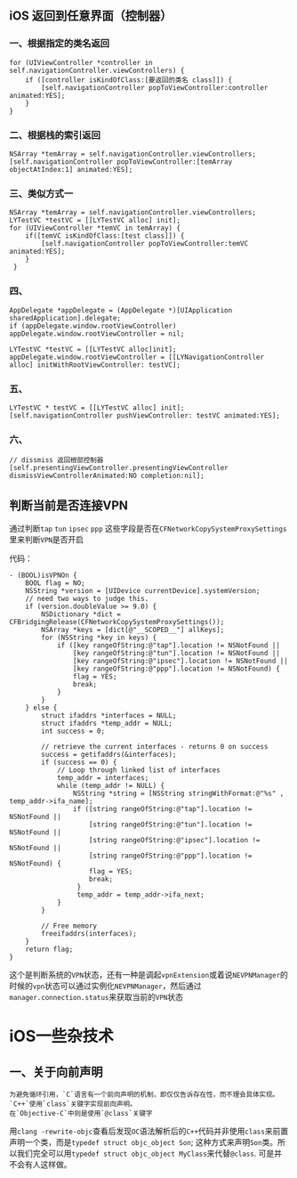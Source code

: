 ## iOS 返回到任意界面（控制器）
### 一、根据指定的类名返回
```
for (UIViewController *controller in self.navigationController.viewControllers) {
	if ([controller isKindOfClass:[要返回的类名 class]]) {
		[self.navigationController popToViewController:controller animated:YES];
    }
}
```

### 二、根据栈的索引返回
```
NSArray *temArray = self.navigationController.viewControllers;
[self.navigationController popToViewController:[temArray objectAtIndex:1] animated:YES];
```

### 三、类似方式一
```
NSArray *temArray = self.navigationController.viewControllers;
LYTestVC *testVC = [[LYTestVC alloc] init];
for (UIViewController *temVC in temArray) {
	if([temVC isKindOfClass:[test class]]) {
   		[self.navigationController popToViewController:temVC animated:YES];
    }
 }
```

### 四、
```
AppDelegate *appDelegate = (AppDelegate *)[UIApplication sharedApplication].delegate;
if (appDelegate.window.rootViewController) 	appDelegate.window.rootViewController = nil;

LYTestVC *testVC = [[LYTestVC alloc]init];
appDelegate.window.rootViewController = [[LYNavigationController alloc] initWithRootViewController: testVC];

```

### 五、
```
LYTestVC * testVC = [[LYTestVC alloc] init];
[self.navigationController pushViewController: testVC animated:YES];
```

### 六、
```
// dissmiss 返回根部控制器
[self.presentingViewController.presentingViewController dismissViewControllerAnimated:NO completion:nil];
```

## 判断当前是否连接VPN
通过判断`tap` `tun` `ipsec` `ppp` 这些字段是否在`CFNetworkCopySystemProxySettings`里来判断`VPN`是否开启

代码：

```Obj-C
- (BOOL)isVPNOn { 
	BOOL flag = NO; 
	NSString *version = [UIDevice currentDevice].systemVersion; 
	// need two ways to judge this. 
	if (version.doubleValue >= 9.0) { 
		NSDictionary *dict = CFBridgingRelease(CFNetworkCopySystemProxySettings()); 
		NSArray *keys = [dict[@"__SCOPED__"] allKeys]; 
		for (NSString *key in keys) { 
			if ([key rangeOfString:@"tap"].location != NSNotFound || 
				[key rangeOfString:@"tun"].location != NSNotFound || 
				[key rangeOfString:@"ipsec"].location != NSNotFound || 
				[key rangeOfString:@"ppp"].location != NSNotFound) { 
				flag = YES; 
				break; 
			} 
		} 
	} else { 
		struct ifaddrs *interfaces = NULL; 
		struct ifaddrs *temp_addr = NULL; 
		int success = 0; 

		// retrieve the current interfaces - returns 0 on success 
		success = getifaddrs(&interfaces); 
		if (success == 0) { 
			// Loop through linked list of interfaces 
			temp_addr = interfaces; 
			while (temp_addr != NULL) {
				NSString *string = [NSString stringWithFormat:@"%s" , temp_addr->ifa_name]; 
				if ([string rangeOfString:@"tap"].location != NSNotFound || 
				 	[string rangeOfString:@"tun"].location != NSNotFound || 
				 	[string rangeOfString:@"ipsec"].location != NSNotFound || 
				 	[string rangeOfString:@"ppp"].location != NSNotFound) { 
				 	flag = YES; 
				 	break; 
				 } 
				 temp_addr = temp_addr->ifa_next; 
			} 
		} 

		// Free memory 
		freeifaddrs(interfaces); 
	} 
	return flag; 
}

```

这个是判断系统的`VPN`状态，还有一种是调起`vpnExtension`或着说`NEVPNManager`的时候的`vpn`状态可以通过实例化`NEVPNManager`，然后通过`manager.connection.status`来获取当前的`VPN`状态

# iOS一些杂技术
## 一、关于向前声明
```
为避免循环引用，`C`语言有一个前向声明的机制，即仅仅告诉存在性，而不理会具体实现。
`C++`使用`class`关键字实现前向声明。
在`Objective-C`中则是使用`@class`关键字

```

用`clang -rewrite-objc`查看后发现`OC`语法解析后的`C++`代码并非使用`class`来前置声明一个类，而是`typedef struct objc_object Son`;
这种方式来声明`Son`类。所以我们完全可以用`typedef struct objc_object MyClass`来代替`@class`.
可是并不会有人这样做。
